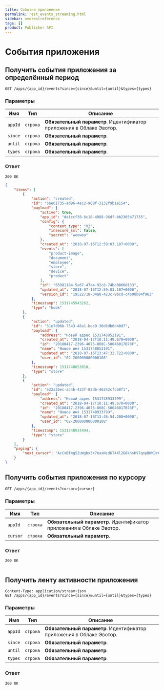 ```yaml
---
title: События приложения
permalink: rest_events_streaming.html
sidebar: evorestreference
tags: []
product: Publisher API
---
```


# События приложения

## Получить события приложения за определённый период

    GET /apps/{app_id}/events?since={since}&until={until}&types={types}

### Параметры

Имя  |  Тип | Описание
-----|------|--------------
`appId`|`строка` | **Обязательный параметр**. Идентификатор приложения в Облаке Эвотор.
`since`|`строка` | **Обязательный параметр**.
`until`|`строка` | **Обязательный параметр**.
`types`|`строка` | **Обязательный параметр**.

### Ответ

```
200 OK
```
```json
{
    "items": [
        {
            "action": "created", 
            "id": "66e01735-ad96-4ec2-908f-3132f9b1e154", 
            "payload": {
                "active": true, 
                "app_id": "da1ccf38-6c18-4988-96df-bb2365b71735", 
                "config": {
                    "content_type": "V2", 
                    "insecure_ssl": false, 
                    "secret": "woowoo"
                }, 
                "created_at": "2018-07-16T12:59:03.187+0000", 
                "events": [
                    "product-image",                    
                    "document", 
                    "employee", 
                    "store", 
                    "device", 
                    "product"
                ], 
                "id": "65981184-5a67-47a4-92c8-74bd0866d133", 
                "updated_at": "2018-07-16T12:59:03.187+0000", 
                "version_id": "19522718-34a8-423c-9bcd-c4b00b04f963"
            }, 
            "timestamp": 1531745943262, 
            "type": "hook"
        }, 
        {
            "action": "updated", 
            "id": "51e7d06b-7543-48a1-bec9-30d8db0d40d7", 
            "payload": {
                "address": "Новый адрес 1531748852191", 
                "created_at": "2018-04-17T10:11:49.670+0000", 
                "id": "20180417-2396-4075-808C-50046017B78F", 
                "name": "Новое имя 1531748852191", 
                "updated_at": "2018-07-16T13:47:32.722+0000", 
                "user_id": "02-200000000000108"
            }, 
            "timestamp": 1531748853010, 
            "type": "store"
        }, 
        {
            "action": "updated", 
            "id": "e22a2bec-ac4b-423f-82db-46242cfcb8f1", 
            "payload": {
                "address": "Новый адрес 1531748933799", 
                "created_at": "2018-04-17T10:11:49.670+0000", 
                "id": "20180417-2396-4075-808C-50046017B78F", 
                "name": "Новое имя 1531748933799", 
                "updated_at": "2018-07-16T13:48:54.208+0000", 
                "user_id": "02-200000000000108"
            }, 
            "timestamp": 1531748934494, 
            "type": "store"
        }
    ], 
    "paging": {
        "next_cursor": "AcCvBTmg5ZuWgbx3+7naxNzdKT4Xl2G8khsH9lqnpBWKJrC2tzr1aRC1YRBz/XT/MIZsHqV4vtgRYQKVET2x2bQpPPl2BSuw"
    }
}
```


## Получить события приложения по курсору

    GET /apps/{app_id}/events?cursor={cursor}

### Параметры

Имя  |  Тип | Описание
-----|------|--------------
`appId`|`строка` | **Обязательный параметр**. Идентификатор приложения в Облаке Эвотор.
`cursor`|`строка` | **Обязательный параметр**.


### Ответ

```
200 OK
```
```json

```

## Получить ленту активности приложения

    Content-Type: application/stream+json
    GET /apps/{app_id}/events?since={since}&until={until}&types={types}

### Параметры

Имя  |  Тип | Описание
-----|------|--------------
`appId`|`строка` | **Обязательный параметр**. Идентификатор приложения в Облаке Эвотор.
`since`|`строка` | **Обязательный параметр**.
`until`|`строка` | **Обязательный параметр**.
`types`|`строка` | **Обязательный параметр**.


### Ответ

```
200 OK
```
```json

```
